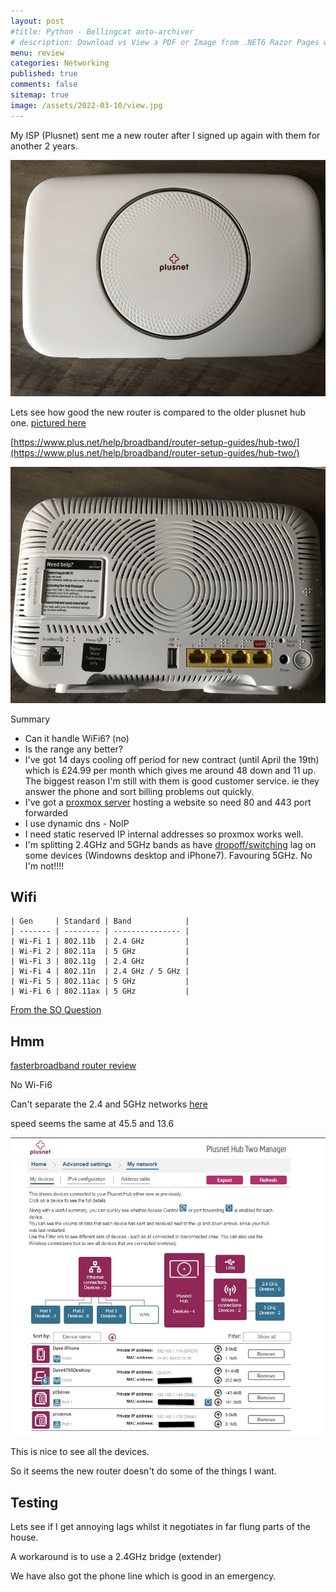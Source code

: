 ```yaml
---
layout: post
#title: Python - Bellingcat auto-archiver
# description: Download vs View a PDF or Image from .NET6 Razor Pages with source code
menu: review
categories: Networking
published: true 
comments: false     
sitemap: true
image: /assets/2022-03-10/view.jpg 
---
```

<!-- [![alt text](/assets/2022-03-09/vsc.jpg "desktop"){:width="500px"}](/assets/2022-03-09/vsc.jpg) -->
<!-- [![alt text](/assets/2022-03-10/down.jpg "desktop")](/assets/2022-03-10/down.jpg) -->

My ISP (Plusnet) sent me a new router after I signed up again with them for another 2 years.

[![alt text](/assets/2022-04-11/one.jpg "desktop")](/assets/2022-04-11/one.jpg)

Lets see how good the new router is compared to the older plusnet hub one. [pictured here](/2022/01/12/home-web-server)

[https://www.plus.net/help/broadband/router-setup-guides/hub-two/](https://www.plus.net/help/broadband/router-setup-guides/hub-two/)

[![alt text](/assets/2022-04-11/back.jpg "desktop")](/assets/2022-04-11/back.jpg)


Summary

- Can it handle WiFi6? (no)
- Is the range any better?
- I've got 14 days cooling off period for new contract (until April the 19th) which is £24.99 per month which gives me around 48 down and 11 up. The biggest reason I'm still with them is good customer service. ie they answer the phone and sort billing problems out quickly.
- I've got a [proxmox server](/2022/01/13/proxmox) hosting a website so need 80 and 443 port forwarded
- I use dynamic dns - NoIP
- I need static reserved IP internal addresses so proxmox works well.
- I'm splitting 2.4GHz and 5GHz bands as have [dropoff/switching](/2022/03/05/5ghz-wifi-on-windows) lag on some devices (Windowns desktop and iPhone7). Favouring 5GHz. No I'm not!!!!

## Wifi

```
| Gen     | Standard | Band            |
| ------- | -------- | --------------- |
| Wi-Fi 1 | 802.11b  | 2.4 GHz         |
| Wi-Fi 2 | 802.11a  | 5 GHz           |
| Wi-Fi 3 | 802.11g  | 2.4 GHz         |
| Wi-Fi 4 | 802.11n  | 2.4 GHz / 5 GHz |
| Wi-Fi 5 | 802.11ac | 5 GHz           |
| Wi-Fi 6 | 802.11ax | 5 GHz           |
```
[From the SO Question](https://superuser.com/questions/1400086/can-you-disable-the-2-4ghz-band-on-a-wi-fi-card)

## Hmm

[fasterbroadband router review](https://www.fasterbroadband.co.uk/broadband-reviews/plusnet)

No Wi-Fi6

Can't separate the 2.4 and 5GHz networks [here](https://community.plus.net/t5/Tech-Help-Software-Hardware-etc/Separate-Bands-with-a-Smarthub-2-or-Plusnet-Hub-2/td-p/1843141)

speed seems the same at 45.5 and 13.6

[![alt text](/assets/2022-04-11/two.jpg "desktop")](/assets/2022-04-11/two.jpg)

This is nice to see all the devices.


So it seems the new router doesn't do some of the things I want.

## Testing

Lets see if I get annoying lags whilst it negotiates in far flung parts of the house.

A workaround is to use a 2.4GHz bridge (extender)

We have also got the phone line which is good in an emergency.



